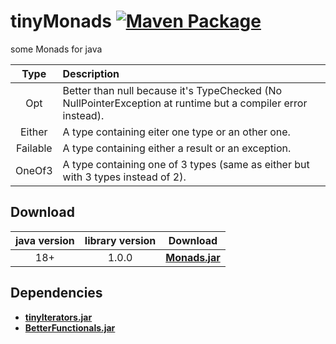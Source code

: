 # tinyMonads [![Maven Package](https://github.com/tinycodecrank/tinyMonads/actions/workflows/maven-publish.yml/badge.svg)](https://github.com/tinycodecrank/tinyMonads/actions/workflows/maven-publish.yml)
some Monads for java

Type | Description
:--: | :----------
Opt | Better than null because it's TypeChecked (No NullPointerException at runtime but a compiler error instead).
Either | A type containing eiter one type or an other one.
Failable | A type containing either a result or an exception.
OneOf3 | A type containing one of 3 types (same as either but with 3 types instead of 2).

## Download

java version | library version | Download
:----------: | :-------------: | --------
18+          | 1.0.0           | [**Monads.jar**](https://github.com/tinycodecrank/tinyMonads/releases/download/v1.0.0/Monads.jar)

## Dependencies

* [**tinyIterators.jar**](https://github.com/tinycodecrank/tinyIterators/releases/download/v1.0.0/tinyIterators.jar)
* [**BetterFunctionals.jar**](https://github.com/tinycodecrank/betterFunctionals/releases/download/v1.0.0/BetterFunctionals.jar)
